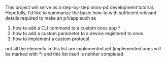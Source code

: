 This project will serve as a step-by-step onos-p4 development tutorial. 
Hopefully, I'd like to summarize the basic how-to with sufficient relevant details required to make an p4/app such as 

1) how to add a CLI command to a custom onos app *
2) how to add a custom parameter to a device registered to onos
3) how to implement a custom protocol 

not all the elements in this list are implemented yet (implemented ones will be marked with *) 
and this list itself is neither completed 
